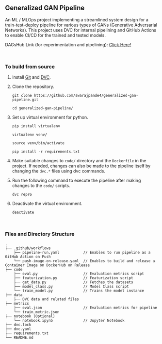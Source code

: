 ## Generalized GAN Pipeline
An ML / MLOps project implementing a streamlined system design for a train-test-deploy pipeline for various types of GANs (Generative Adversarial Networks). This project uses DVC for internal pipelining and GitHub Actions to enable CI/CD for the trained and tested models.

DAGsHub Link (for experimentation and pipelining): [Click Here!](https://dagshub.com/swarajpande4/generalized-gan-pipeline)

<br>

### To build from source
1.  Install [Git](https://git-scm.com) and [DVC](https://dvc.org). 

2.  Clone the repository. 
    ```
    git clone https://github.com/swarajpande4/generalized-gan-pipeline.git
    
    cd generalized-gan-pipeline/
    ```

3.  Set up virtual environment for python.
    ```
    pip install virtualenv
    
    virtualenv venv/

    source venv/bin/activate

    pip install -r requirements.txt
    ```

4.  Make suitable changes to `code/` directory and the `Dockerfile` in the project. If needed, changes can also be made to the pipeline itself by changing the `dvc.*` files using dvc commands. 

5.  Run the following command to execute the pipeline after making changes to the `code/` scripts.
    ```
    dvc repro
    ```

6.  Deactivate the virtual environment.
    ```
    deactivate
    ```


<br>

### Files and Directory Structure
    .
    ├── .github/workflows
        ├── pipeline-run.yaml           // Enables to run pipeline as a GitHub Action on Push
        └── push-image-on-release.yaml  // Enables to build and release a Container Image on DockerHub on Release
    ├── code
        ├── eval.py                     // Evaluation metrics script
        ├── featurization.py            // Featurization script
        ├── get_data.py                 // Fetches the datasets
        ├── model_class.py              // Model Class script
        └── train_model.py              // Trains the model instance
    ├── data
        ├── DVC data and related files   
    ├── metrics 
        ├── eval.json                   // Evaluation metrics for pipeline                       
        └── train_metric.json           
    ├── notebook (Optional)
        └── notebook.ipynb              // Jupyter Notebook 
    ├── dvc.lock
    ├── dvc.yaml
    ├── requirements.txt
    └── README.md

<br>